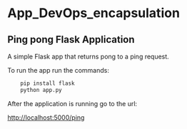# App_DevOps_encapsulation
## Ping pong Flask Application 

A simple Flask app that returns pong to a ping request.

To run the app run the commands:

```bash
	pip install flask
	python app.py
```

After the application is running go to the url:

[http://localhost:5000/ping](http://localhost:5000/ping)
